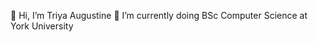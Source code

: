  👋 Hi, I’m Triya Augustine
 🌱 I’m currently doing BSc Computer Science at York University
 
 
 
 


<!--- 👀 I’m interested in ...
- 💞️ I’m looking to collaborate on ...
- 📫 How to reach me ... -->

<!---
triyaaug/triyaaug is a ✨ special ✨ repository because its `README.md` (this file) appears on your GitHub profile.
You can click the Preview link to take a look at your changes.
--->
